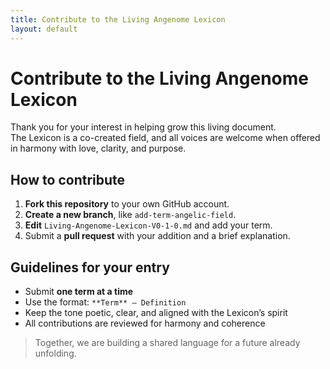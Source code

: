 ```yaml
---
title: Contribute to the Living Angenome Lexicon
layout: default
---
```


# Contribute to the Living Angenome Lexicon

Thank you for your interest in helping grow this living document.  
The Lexicon is a co-created field, and all voices are welcome when offered in harmony with love, clarity, and purpose.

## How to contribute

1. **Fork this repository** to your own GitHub account.
2. **Create a new branch**, like `add-term-angelic-field`.
3. **Edit** `Living-Angenome-Lexicon-V0-1-0.md` and add your term.
4. Submit a **pull request** with your addition and a brief explanation.

## Guidelines for your entry

- Submit **one term at a time**
- Use the format: `**Term** – Definition`
- Keep the tone poetic, clear, and aligned with the Lexicon’s spirit
- All contributions are reviewed for harmony and coherence

> Together, we are building a shared language for a future already unfolding.

